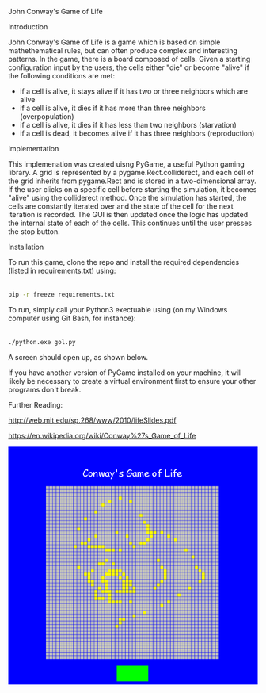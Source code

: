 John Conway's Game of Life 

Introduction 

John Conway's Game of Life is a game which is based on simple mathethematical rules, but can often produce complex and interesting patterns. In the game, there is a board composed of cells. Given a starting configuration input by the users, the cells either "die" or become "alive" if the following conditions are met: 

- if a cell is alive, it stays alive if it has two or three neighbors which are alive
- if a cell is alive, it dies if it has more than three neighbors (overpopulation) 
- if a cell is alive, it dies if it has less than two neighbors (starvation) 
- if a cell is dead, it becomes alive if it has three neighbors (reproduction) 

Implementation 

This implemenation was created uisng PyGame, a useful Python gaming library. A grid is represented by a pygame.Rect.colliderect, and each cell of the grid inherits from pygame.Rect and is stored in a two-dimensional array. If the user clicks on a specific cell before starting the simulation, it becomes "alive" using the colliderect method. Once the simulation has started, the cells are constantly iterated over and the state of the cell for the next iteration is recorded. The GUI is then updated once the logic has updated the internal state of each of the cells. This continues until the user presses the stop button. 

Installation 

To run this game, clone the repo and install the required dependencies (listed in requirements.txt) using: 
``` bash 

pip -r freeze requirements.txt 

```

To run, simply call your Python3 exectuable using (on my Windows computer using Git Bash, for instance): 

``` bash 

./python.exe gol.py

```

A screen should open up, as shown below. 

If you have another version of PyGame installed on your machine, it will likely be necessary to create a virtual environment first to ensure your other programs don't break. 

Further Reading: 

http://web.mit.edu/sp.268/www/2010/lifeSlides.pdf

https://en.wikipedia.org/wiki/Conway%27s_Game_of_Life

![](gol.gif)

